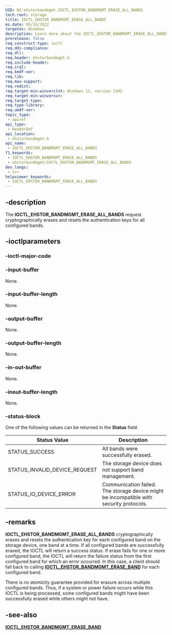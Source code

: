 ```yaml
---
UID: NI:ehstorbandmgmt.IOCTL_EHSTOR_BANDMGMT_ERASE_ALL_BANDS
tech.root: storage
title: IOCTL_EHSTOR_BANDMGMT_ERASE_ALL_BANDS
ms.date: 05/24/2022
targetos: Windows
description: Learn more about the IOCTL_EHSTOR_BANDMGMT_ERASE_ALL_BANDS IOCTL.
prerelease: false
req.construct-type: ioctl
req.ddi-compliance: 
req.dll: 
req.header: ehstorbandmgmt.h
req.include-header: 
req.irql: 
req.kmdf-ver: 
req.lib: 
req.max-support: 
req.redist: 
req.target-min-winverclnt: Windows 11, version 22H2
req.target-min-winversvr: 
req.target-type: 
req.type-library: 
req.umdf-ver: 
topic_type:
 - apiref
api_type:
 - HeaderDef
api_location:
 - ehstorbandmgmt.h
api_name:
 - IOCTL_EHSTOR_BANDMGMT_ERASE_ALL_BANDS
f1_keywords:
 - IOCTL_EHSTOR_BANDMGMT_ERASE_ALL_BANDS
 - ehstorbandmgmt/IOCTL_EHSTOR_BANDMGMT_ERASE_ALL_BANDS
dev_langs:
 - c++
helpviewer_keywords:
 - IOCTL_EHSTOR_BANDMGMT_ERASE_ALL_BANDS
---
```


## -description

The **IOCTL_EHSTOR_BANDMGMT_ERASE_ALL_BANDS** request cryptographically erases and resets the authentication keys for all configured bands.

## -ioctlparameters

### -ioctl-major-code

### -input-buffer

None.

### -input-buffer-length

None.

### -output-buffer

None.

### -output-buffer-length

None.

### -in-out-buffer

None.

### -inout-buffer-length

None.

### -status-block

One of the following values can be returned in the **Status** field.

| Status Value | Description |
| ------------ | ----------- |
| STATUS_SUCCESS                | All bands were successfully erased. |
| STATUS_INVALID_DEVICE_REQUEST | The storage device does not support band management. |
| STATUS_IO_DEVICE_ERROR        | Communication failed. The storage device might be incompatible with security protocols. |

## -remarks

**IOCTL_EHSTOR_BANDMGMT_ERASE_ALL_BANDS** cryptographically erases and resets the authentication key for each configured band on the storage device, one band at a time. If all configured bands are successfully erased, the IOCTL will return a success status. If erase fails for one or more configured band, the IOCTL will return the failure status from the first configured band for which an error occurred. In this case, a client should fall back to calling [**IOCTL_EHSTOR_BANDMGMT_ERASE_BAND**](ni-ehstorbandmgmt-ioctl_ehstor_bandmgmt_erase_band.md) for each configured band.

There is no atomicity guarantee provided for erasure across multiple configured bands. Thus, if a system or power failure occurs while this IOCTL is being processed, some configured bands might have been successfully erased while others might not have.

## -see-also

[**IOCTL_EHSTOR_BANDMGMT_ERASE_BAND**](ni-ehstorbandmgmt-ioctl_ehstor_bandmgmt_erase_band.md)
